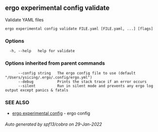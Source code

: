 ## ergo experimental config validate

Validate YAML files

```
ergo experimental config validate FILE.yaml [FILE.yaml, ...] [flags]
```

### Options

```
  -h, --help   help for validate
```

### Options inherited from parent commands

```
      --config string   The ergo config file to use (default "/Users/ysicing/.ergo/.config/ergo.yml")
      --debug           Prints the stack trace if an error occurs
      --silent          Run in silent mode and prevents any ergo log output except panics & fatals
```

### SEE ALSO

* [ergo experimental config](ergo_experimental_config.md)	 - ergo config

###### Auto generated by spf13/cobra on 29-Jan-2022
